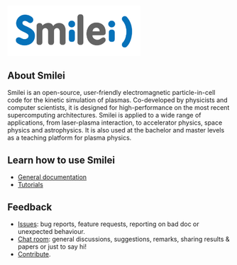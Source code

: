 <img src="doc/Sphinx/_static/smileiLogo.svg" width=300 />

## About Smilei

Smilei is an open-source, user-friendly electromagnetic particle-in-cell code for the kinetic simulation of plasmas. Co-developed by physicists and computer scientists, it is designed for high-performance on the most recent supercomputing architectures. Smilei is applied to a wide range of applications, from laser-plasma interaction, to accelerator physics, space physics and astrophysics. It is also used at the bachelor and master levels as a teaching platform for plasma physics.

## Learn how to use Smilei

* [General documentation](https://smileipic.github.io/Smilei) 
* [Tutorials](https://smileipic.github.io/tutorials)

## Feedback

* [Issues](https://github.com/SmileiPIC/Smilei/issues): bug reports, feature requests, reporting on bad doc or unexpected behaviour.
* [Chat room](https://app.element.io/#/room/!LQrdVpOJEohPSWMlmf:matrix.org): general discussions, suggestions, remarks, sharing results & papers or just to say hi!
* [Contribute](https://smileipic.github.io/Smilei/contribute.html).
